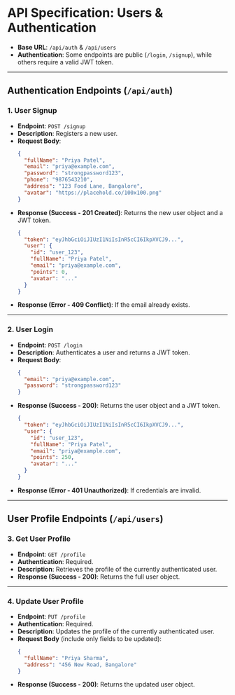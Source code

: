 
# API Specification: Users & Authentication

-   **Base URL**: `/api/auth` & `/api/users`
-   **Authentication**: Some endpoints are public (`/login`, `/signup`), while others require a valid JWT token.

---

## Authentication Endpoints (`/api/auth`)

### 1. User Signup

-   **Endpoint**: `POST /signup`
-   **Description**: Registers a new user.
-   **Request Body**:
    ```json
    {
      "fullName": "Priya Patel",
      "email": "priya@example.com",
      "password": "strongpassword123",
      "phone": "9876543210",
      "address": "123 Food Lane, Bangalore",
      "avatar": "https://placehold.co/100x100.png"
    }
    ```
-   **Response (Success - 201 Created)**: Returns the new user object and a JWT token.
    ```json
    {
      "token": "eyJhbGciOiJIUzI1NiIsInR5cCI6IkpXVCJ9...",
      "user": {
        "id": "user_123",
        "fullName": "Priya Patel",
        "email": "priya@example.com",
        "points": 0,
        "avatar": "..."
      }
    }
    ```
-   **Response (Error - 409 Conflict)**: If the email already exists.

---

### 2. User Login

-   **Endpoint**: `POST /login`
-   **Description**: Authenticates a user and returns a JWT token.
-   **Request Body**:
    ```json
    {
      "email": "priya@example.com",
      "password": "strongpassword123"
    }
    ```
-   **Response (Success - 200)**: Returns the user object and a JWT token.
    ```json
    {
      "token": "eyJhbGciOiJIUzI1NiIsInR5cCI6IkpXVCJ9...",
      "user": {
        "id": "user_123",
        "fullName": "Priya Patel",
        "email": "priya@example.com",
        "points": 250,
        "avatar": "..."
      }
    }
    ```
-   **Response (Error - 401 Unauthorized)**: If credentials are invalid.

---

## User Profile Endpoints (`/api/users`)

### 3. Get User Profile

-   **Endpoint**: `GET /profile`
-   **Authentication**: Required.
-   **Description**: Retrieves the profile of the currently authenticated user.
-   **Response (Success - 200)**: Returns the full user object.

---

### 4. Update User Profile

-   **Endpoint**: `PUT /profile`
-   **Authentication**: Required.
-   **Description**: Updates the profile of the currently authenticated user.
-   **Request Body** (include only fields to be updated):
    ```json
    {
      "fullName": "Priya Sharma",
      "address": "456 New Road, Bangalore"
    }
    ```
-   **Response (Success - 200)**: Returns the updated user object.

